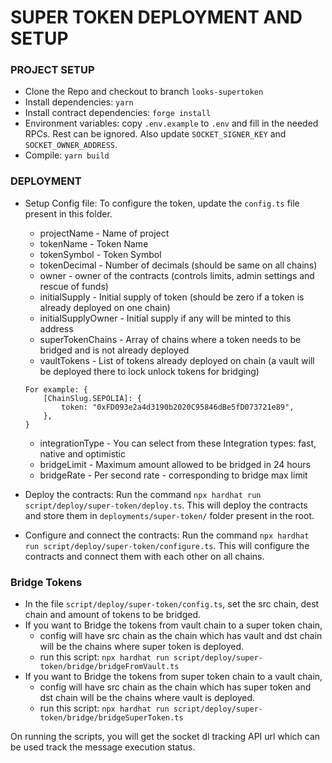 # SUPER TOKEN DEPLOYMENT AND SETUP

### PROJECT SETUP

- Clone the Repo and checkout to branch `looks-supertoken`
- Install dependencies: `yarn`
- Install contract dependencies: `forge install`
- Environment variables: copy `.env.example` to `.env` and fill in the needed RPCs. Rest can be ignored. Also update `SOCKET_SIGNER_KEY` and `SOCKET_OWNER_ADDRESS`.
- Compile: `yarn build`

### DEPLOYMENT

- Setup Config file: To configure the token, update the `config.ts` file present in this folder.

    - projectName - Name of project
    - tokenName - Token Name
    - tokenSymbol - Token Symbol
    - tokenDecimal - Number of decimals (should be same on all chains)
    - owner - owner of the contracts (controls limits, admin settings and rescue of funds)
    - initialSupply - Initial supply of token (should be zero if a token is already deployed on one chain)
    - initialSupplyOwner - Initial supply if any will be minted to this address
    - superTokenChains - Array of chains where a token needs to be bridged and is not already deployed
    - vaultTokens - List of tokens already deployed on chain (a vault will be deployed there to lock unlock tokens for bridging)
    ```
    For example: {
        [ChainSlug.SEPOLIA]: {
            token: "0xFD093e2a4d3190b2020C95846dBe5fD073721e89",
        },
    }
    ```
    - integrationType - You can select from these Integration types: fast, native and optimistic
    - bridgeLimit - Maximum amount allowed to be bridged in 24 hours
    - bridgeRate - Per second rate - corresponding to bridge max limit
    
- Deploy the contracts: Run the command `npx hardhat run script/deploy/super-token/deploy.ts`. This will deploy the contracts and store them in `deployments/super-token/` folder present in the root.
- Configure and connect the contracts: Run the command `npx hardhat run script/deploy/super-token/configure.ts`. This will configure the contracts and connect them with each other on all chains.

### Bridge Tokens

- In the file `script/deploy/super-token/config.ts`, set the src chain, dest chain and amount of tokens to be bridged.
- If you want to Bridge the tokens from vault chain to a super token chain,
    - config will have src chain as the chain which has vault and dst chain will be the chains where super token is deployed.
    - run this script: `npx hardhat run script/deploy/super-token/bridge/bridgeFromVault.ts`
- If you want to Bridge the tokens from super token chain to a vault chain,
    - config will have src chain as the chain which has super token and dst chain will be the chains where vault is deployed.
    - run this script: `npx hardhat run script/deploy/super-token/bridge/bridgeSuperToken.ts`

On running the scripts, you will get the socket dl tracking API url which can be used track the message execution status.
